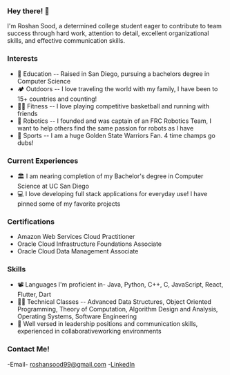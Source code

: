 ### Hey there! 👋
I'm Roshan Sood, a determined college student eager to contribute to team success
through hard work, attention to detail, excellent organizational skills,
and effective communication skills.

### Interests
* 🧮 Education -- Raised in San Diego, pursuing a bachelors degree in Computer Science
* 🏕️ Outdoors --  I love traveling the world with my family, I have been to 15+ countries and counting!
* 🚴‍♂️ Fitness -- I love playing competitive basketball and running with friends
* 🤖 Robotics -- I founded and was captain of an FRC Robotics Team, I want to help others find the same passion for robots as I have
* 🎥 Sports -- I am a huge Golden State Warriors Fan. 4 time champs go dubs!

### Current Experiences
* 🏛️ I am nearing completion of my Bachelor's degree in Computer Science at UC San Diego
* 💻 I love developing full stack applications for everyday use! I have pinned some of my favorite projects

### Certifications
* Amazon Web Services Cloud Practitioner
* Oracle Cloud Infrastructure Foundations Associate
* Oracle Cloud Data Management Associate

### Skills
* 📽️ Languages I'm proficient in- Java, Python, C++, C, JavaScript, React, Flutter, Dart
* 👨‍🎓 Technical Classes -- Advanced Data Structures, Object Oriented Programming, Theory of Computation, Algorithm Design and Analysis, Operating Systems, Software Engineering
* 🎨 Well versed in leadership positions and communication skills, experienced in collaborativeworking environments

### Contact Me!
-Email- roshansood99@gmail.com
-[LinkedIn](https://www.linkedin.com/in/roshan-sood-8a0aa3248/)
